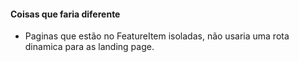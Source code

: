 #### Coisas que faria diferente
- Paginas que estão no FeatureItem isoladas, não usaria uma rota dinamica para as landing page.